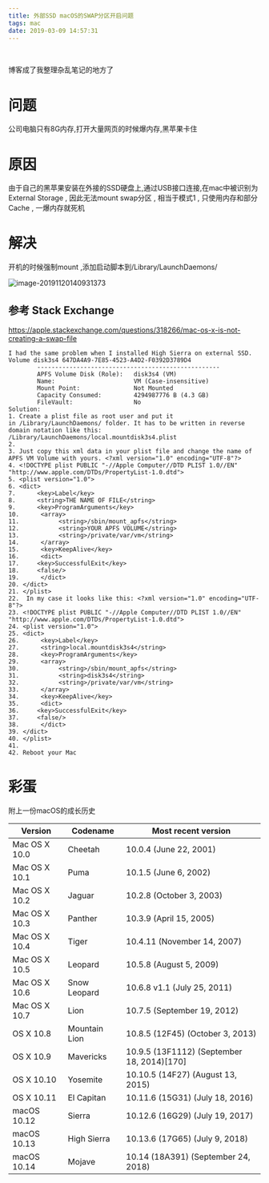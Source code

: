 ```yaml
---
title: 外部SSD macOS的SWAP分区开启问题
tags: mac
date: 2019-03-09 14:57:31
---
```


&nbsp;

<!-- more -->

博客成了我整理杂乱笔记的地方了

# 问题
公司电脑只有8G内存,打开大量网页的时候爆内存,黑苹果卡住

# 原因
由于自己的黑苹果安装在外接的SSD硬盘上,通过USB接口连接,在mac中被识别为External Storage , 因此无法mount swap分区 , 相当于模式1 , 只使用内存和部分Cache , 一爆内存就死机

# 解决
开机的时候强制mount ,添加启动脚本到/Library/LaunchDaemons/

![image-20191120140931373](/img/osx86_swap_sloved.jpg)

## 参考 Stack Exchange
https://apple.stackexchange.com/questions/318266/mac-os-x-is-not-creating-a-swap-file

```
I had the same problem when I installed High Sierra on external SSD.
Volume disk3s4 647DA4A9-7E85-4523-A4D2-F0392D3789D4
        ---------------------------------------------------
        APFS Volume Disk (Role):   disk3s4 (VM)
        Name:                      VM (Case-insensitive)
        Mount Point:               Not Mounted
        Capacity Consumed:         4294987776 B (4.3 GB)
        FileVault:                 No
Solution:
1. Create a plist file as root user and put it in /Library/LaunchDaemons/ folder. It has to be written in reverse domain notation like this: /Library/LaunchDaemons/local.mountdisk3s4.plist
2.  
3. Just copy this xml data in your plist file and change the name of APFS VM Volume with yours. <?xml version="1.0" encoding="UTF-8"?>
4. <!DOCTYPE plist PUBLIC "-//Apple Computer//DTD PLIST 1.0//EN" "http://www.apple.com/DTDs/PropertyList-1.0.dtd">
5. <plist version="1.0">
6. <dict>
7.      <key>Label</key>
8.      <string>THE NAME OF FILE</string>
9.      <key>ProgramArguments</key>
10.      <array>
11.           <string>/sbin/mount_apfs</string>
12.           <string>YOUR APFS VOLUME</string>
13.           <string>/private/var/vm</string>
14.      </array>
15.      <key>KeepAlive</key>
16.      <dict>
17.     <key>SuccessfulExit</key>
18.     <false/>
19.      </dict>    
20. </dict>
21. </plist>
22.  In my case it looks like this: <?xml version="1.0" encoding="UTF-8"?>
23. <!DOCTYPE plist PUBLIC "-//Apple Computer//DTD PLIST 1.0//EN" "http://www.apple.com/DTDs/PropertyList-1.0.dtd">
24. <plist version="1.0">
25. <dict>
26.      <key>Label</key>
27.      <string>local.mountdisk3s4</string>
28.      <key>ProgramArguments</key>
29.      <array>
30.           <string>/sbin/mount_apfs</string>
31.           <string>disk3s4</string>
32.           <string>/private/var/vm</string>
33.      </array>
34.      <key>KeepAlive</key>
35.      <dict>
36.     <key>SuccessfulExit</key>
37.     <false/>
38.      </dict>    
39. </dict>
40. </plist>
41.  
42. Reboot your Mac 
```

# 彩蛋

附上一份macOS的成长历史

|Version |Codename |﻿Most recent version |
|--- |--- |--- |
|Mac OS X 10.0 |Cheetah |﻿10.0.4 (June 22, 2001) |
|Mac OS X 10.1 |Puma |10.1.5 (June 6, 2002) |
|Mac OS X 10.2 |Jaguar |10.2.8 (October 3, 2003) |
|Mac OS X 10.3 |Panther |10.3.9 (April 15, 2005) |
|Mac OS X 10.4 |Tiger |10.4.11 (November 14, 2007) |
|Mac OS X 10.5 |Leopard |10.5.8 (August 5, 2009) |
|Mac OS X 10.6 |Snow Leopard |10.6.8 v1.1 (July 25, 2011) |
|Mac OS X 10.7 |Lion |10.7.5 (September 19, 2012) |
|OS X 10.8 |Mountain Lion |10.8.5 (12F45) (October 3, 2013) |
|OS X 10.9 |Mavericks |10.9.5 (13F1112) (September 18, 2014)[170] |
|OS X 10.10 |Yosemite |10.10.5 (14F27) (August 13, 2015) |
|OS X 10.11 |El Capitan |10.11.6 (15G31) (July 18, 2016) |
|macOS 10.12 |Sierra |10.12.6 (16G29) (July 19, 2017) |
|macOS 10.13 |High Sierra |10.13.6 (17G65) (July 9, 2018) |
|macOS 10.14 |Mojave |10.14 (18A391) (September 24, 2018) |